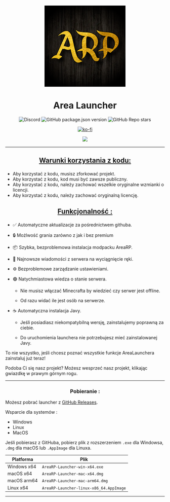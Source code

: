 <p align="center"><img src="../src/assets/images/icon.png" alt="icon-launcher"></p>

<h1 align="center">Area Launcher</h1>

[<p align="center">]()
![Discord](https://img.shields.io/discord/757619374084325496?style=for-the-badge)
![GitHub package.json version](https://img.shields.io/github/package-json/v/Felix-1871/AreaRP-Launcher?style=for-the-badge)
![GitHub Repo stars](https://img.shields.io/github/stars/Felix-1871/AreaRP-Launcher?style=for-the-badge)
[<p align="center">]()
[![ko-fi](https://ko-fi.com/img/githubbutton_sm.svg)](https://ko-fi.com/Q5Q7OKE1R)

<p align="center">
    <a href="https://discord.gg/U7Gw2RfqEw">
        <img src="https://invidget.switchblade.xyz/U7Gw2RfqEw">
    </a>
</p>

---

## **<ins><p align="center">Warunki korzystania z kodu:</p>**

- Aby korzystać z kodu, musisz zforkować projekt.
- Aby korzystać z kodu, kod musi być zawsze publiczny.
- Aby korzystać z kodu, należy zachować wszelkie oryginalne wzmianki o licencji.
- Aby korzystać z kodu, należy zachować oryginalną licencję.

## **<ins><p align="center">Funkcjonalność :</p>**

- ✅ Automatyczne aktualizacje za pośrednictwem githuba.

- 🔒 Możlwość grania zarówno z jak i bez premium

- 📦 Szybka, bezproblemowa instalacja modpacku AreaRP.

- 📰 Najnowsze wiadomości z serwera na wyciągnięcie ręki.

- ⚙️ Bezproblemowe zarządzanie ustawieniami.

- 🟢 Natychmiastowa wiedza o stanie serwera.

  - Nie musisz włączać Minecrafta by wiedzieć czy serwer jest offline.

  - Od razu widać ile jest osób na serwerze.

- ☕  Automatyczna instalacja Javy.

  - Jeśli posiadiasz niekompatybilną wersję, zainstalujemy poprawną za ciebie.

  - Do uruchomienia launchera nie potrzebujesz mieć zainstalowanej Javy.

To nie wszystko, jeśli chcesz poznać wszystkie funkcje AreaLaunchera zainstaluj już teraz!

Podoba Ci się nasz projekt? Możesz wesprzeć nasz projekt, klikając gwiazdkę w prawym górnym rogu.

---

### **<p align="center">Pobieranie :**

Możesz pobrać launcher z [GitHub Releases](../../../releases).

Wsparcie dla systemów :

- Windows
- Linux
- MacOS

Jeśli pobierasz z GitHuba, pobierz plik z rozszerzeniem `.exe` dla Windowsa, `.dmg` dla macOS lub `.AppImage` dla Linuxa.

 Platforma | Plik |
| -------- | ---- |
| Windows x64 | `AreaRP-Launcher-win-x64.exe` |
| macOS x64 | `AreaRP-Launcher-mac-x64.dmg` |
| macOS arm64 | `AreaRP-Launcher-mac-arm64.dmg` |
| Linux x64 | `AreaRP-Launcher-linux-x86_64.AppImage` |

---
